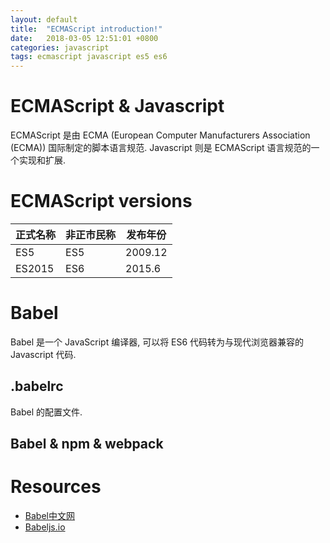 ```yaml
---
layout: default
title:  "ECMAScript introduction!"
date:   2018-03-05 12:51:01 +0800
categories: javascript
tags: ecmascript javascript es5 es6
---
```


# ECMAScript & Javascript

ECMAScript 是由 ECMA (European Computer Manufacturers Association (ECMA)) 国际制定的脚本语言规范. Javascript 则是 ECMAScript 语言规范的一个实现和扩展.

# ECMAScript versions

| 正式名称 | 非正市民称 | 发布年份 |
|----------|------------|----------|
| ES5      | ES5        | 2009.12  |
| ES2015   | ES6        | 2015.6   |

# Babel

Babel 是一个 JavaScript 编译器, 可以将 ES6 代码转为与现代浏览器兼容的 Javascript 代码.

## .babelrc

Babel 的配置文件.

## Babel & npm & webpack

# Resources

* [Babel中文网](https://babeljs.cn/)
* [Babeljs.io](https://babeljs.io/)
